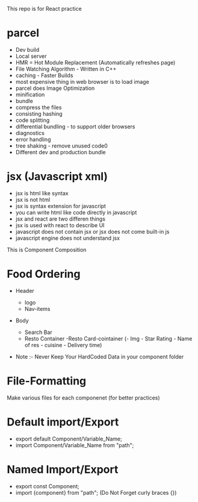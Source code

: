 This repo is for React practice

# parcel

- Dev build
- Local server
- HMR = Hot Module Replacement (Automatically refreshes page)
- File Watching Algorithm - Written in C++
- caching - Faster Builds
- most expensive thing in web browser is to load image
- parcel does Image Optimization
- minification
- bundle
- compress the files
- consisting hashing
- code splitting
- differential bundling - to support older browsers
- diagnostics
- error handling
- tree shaking - remove unused code0
- Different dev and production bundle

# jsx (Javascript xml)

- jsx is html like syntax
- jsx is not html
- jsx is syntax extension for javascript
- you can write html like code directly in javascript
- jsx and react are two differen things
- jsx is used with react to describe UI
- javascript does not contain jsx or jsx does not come built-in js
- javascript engine does not understand jsx

This is Component Composition

<!--

const HeadingComp = () => <h1>Functional component from 1st head</h1>;

const HeadingComp2 = () => {
return (

<div id='container'>
<HeadingComp />
<h1 id='Heading'>Functional component in React</h1>
<h2>you piece of shit</h2>
</div>

); -->

# Food Ordering

- Header

  - logo
  - Nav-items

- Body
  - Search Bar
  - Resto Container
    -Resto Card-cointainer (- Img - Star Rating - Name of res - cuisine - Delivery time)

* Note :- Never Keep Your HardCoded Data in your component folder

# File-Formatting

Make various files for each componenet (for better practices)

# Default import/Export

- export default Component/Variable_Name;
- import Component/Variable_Name from "path";

# Named Import/Export

- export const Component;
- import {component} from "path"; (Do Not Forget curly braces {})
